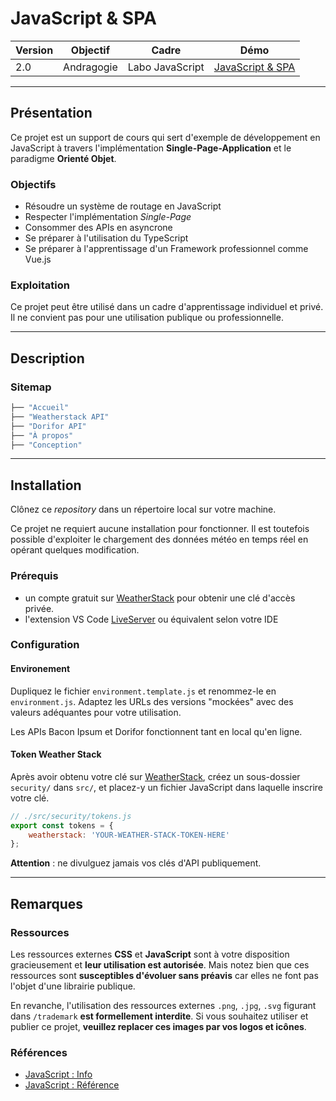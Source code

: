 # **JavaScript & SPA**

Version | Objectif | Cadre | Démo
------- | -------- | ----- | ----
2.0 | Andragogie | Labo JavaScript | [JavaScript & SPA](https://demo.elodiebayet.com/javascript-spa)


---


## Présentation

Ce projet est un support de cours qui sert d'exemple de développement en JavaScript à travers l'implémentation **Single-Page-Application** et le paradigme **Orienté Objet**.


### Objectifs

- Résoudre un système de routage en JavaScript
- Respecter l'implémentation _Single-Page_
- Consommer des APIs en asyncrone
- Se préparer à l'utilisation du TypeScript
- Se préparer à l'apprentissage d'un Framework professionnel comme Vue.js


### Exploitation

Ce projet peut être utilisé dans un cadre d'apprentissage individuel et privé. Il ne convient pas pour une utilisation publique ou professionnelle.


---


## Description


### Sitemap

```sh
├── "Accueil"
├── "Weatherstack API"
├── "Dorifor API"
├── "À propos"
├── "Conception"
```


---


## Installation

Clônez ce _repository_ dans un répertoire local sur votre machine.

Ce projet ne requiert aucune installation pour fonctionner. Il est toutefois possible d'exploiter le chargement des données météo en temps réel en opérant quelques modification.


### Prérequis

* un compte gratuit sur [WeatherStack](https://weatherstack.com/) pour obtenir une clé d'accès privée.
* l'extension VS Code [LiveServer](https://marketplace.visualstudio.com/items?itemName=ritwickdey.LiveServer) ou équivalent selon votre IDE


### Configuration

#### Environement

Dupliquez le fichier `environment.template.js` et renommez-le en `environment.js`. Adaptez les URLs des versions "mockées" avec des valeurs adéquantes pour votre utilisation.

Les APIs Bacon Ipsum et Dorifor fonctionnent tant en local qu'en ligne.


#### Token Weather Stack

Après avoir obtenu votre clé sur [WeatherStack](https://weatherstack.com/), créez un sous-dossier `security/` dans `src/`, et placez-y un fichier JavaScript dans laquelle inscrire votre clé. 
```js
// ./src/security/tokens.js
export const tokens = {
    weatherstack: 'YOUR-WEATHER-STACK-TOKEN-HERE'
};
```

**Attention** : ne divulguez jamais vos clés d'API publiquement.

---


## Remarques 

### Ressources

Les ressources externes **CSS** et **JavaScript** sont à votre disposition gracieusement et **leur utilisation est autorisée**. Mais notez bien que ces ressources sont **susceptibles d'évoluer sans préavis** car elles ne font pas l'objet d'une librairie publique.

En revanche, l'utilisation des ressources externes `.png`, `.jpg`, `.svg` figurant dans `/trademark` **est formellement interdite**. Si vous souhaitez utiliser et publier ce projet, **veuillez replacer ces images par vos logos et icônes**.


### Références

- [JavaScript : Info](https://javascript.info/)
- [JavaScript : Référence](https://developer.mozilla.org/fr/docs/Web/JavaScript/Reference)
